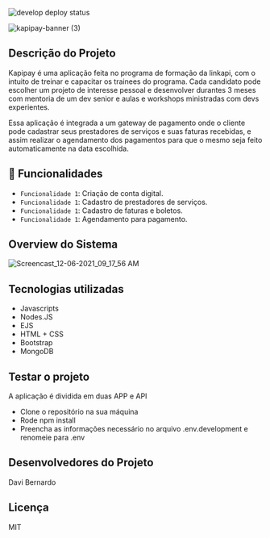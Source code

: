 ![develop deploy status](https://github.com/davidtheblane/KapiPay-Front/actions/workflows/develop_deploy.yml/badge.svg)

![kapipay-banner (3)](https://user-images.githubusercontent.com/42559009/144868668-e8344fdf-ea14-4009-8a28-252dca15c6be.png)

## Descrição do Projeto
Kapipay é uma aplicação feita no programa de formação da linkapi, com o intuito de treinar e capacitar os trainees do programa. Cada candidato pode escolher um projeto de interesse pessoal e desenvolver durantes 3 meses com mentoria de um dev senior e aulas e workshops ministradas com devs experientes.

Essa aplicação é integrada a um gateway de pagamento onde o cliente pode cadastrar seus prestadores de serviços e suas faturas recebidas, e assim realizar o agendamento dos pagamentos para que o mesmo seja feito automaticamente na data escolhida.


## 🔨 Funcionalidades
- `Funcionalidade 1`: Criação de conta digital.
- `Funcionalidade 1`: Cadastro de prestadores de serviços.
- `Funcionalidade 1`: Cadastro de faturas e boletos.
- `Funcionalidade 1`: Agendamento para pagamento.

## Overview do Sistema
![Screencast_12-06-2021_09_17_56 AM](https://user-images.githubusercontent.com/42559009/144866478-3448134f-6a89-4d49-98b8-d83691a1cef4.gif)

## Tecnologias utilizadas
- Javascripts
- Nodes.JS
- EJS
- HTML + CSS
- Bootstrap
- MongoDB

## Testar o projeto
A aplicação é dividida em duas APP e API

- Clone o repositório na sua máquina
- Rode npm install
- Preencha as informações necessário no arquivo .env.development e renomeie para .env

## Desenvolvedores do Projeto
Davi Bernardo

## Licença
MIT
